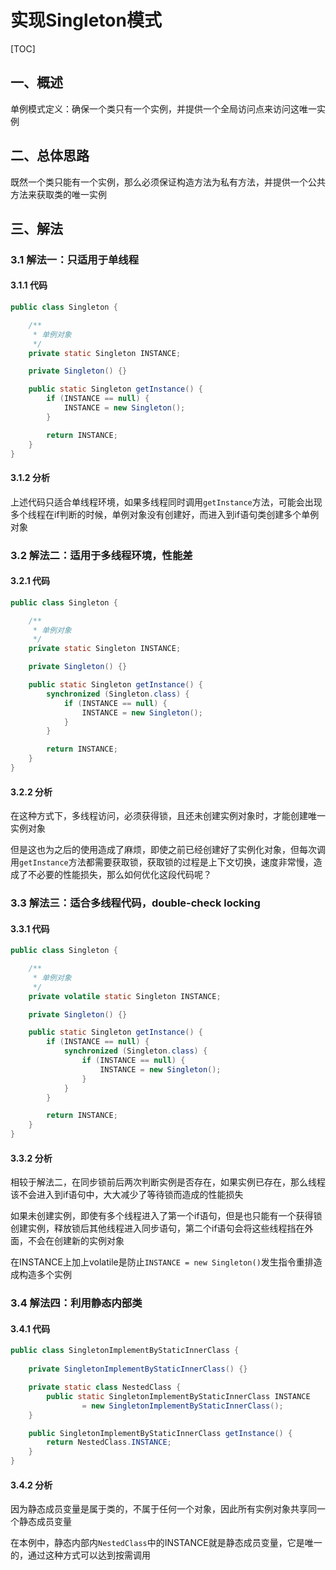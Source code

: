 # 实现Singleton模式
[TOC]

## 一、概述
单例模式定义：确保一个类只有一个实例，并提供一个全局访问点来访问这唯一实例

## 二、总体思路
既然一个类只能有一个实例，那么必须保证构造方法为私有方法，并提供一个公共方法来获取类的唯一实例

## 三、解法
### 3.1 解法一：只适用于单线程
#### 3.1.1 代码
```java
public class Singleton {

    /**
     * 单例对象
     */
    private static Singleton INSTANCE;

    private Singleton() {}

    public static Singleton getInstance() {
        if (INSTANCE == null) {
            INSTANCE = new Singleton();
        }

        return INSTANCE;
    }
}
```
#### 3.1.2 分析
上述代码只适合单线程环境，如果多线程同时调用`getInstance`方法，可能会出现多个线程在if判断的时候，单例对象没有创建好，而进入到if语句类创建多个单例对象

### 3.2 解法二：适用于多线程环境，性能差
#### 3.2.1 代码
```java
public class Singleton {

    /**
     * 单例对象
     */
    private static Singleton INSTANCE;

    private Singleton() {}

    public static Singleton getInstance() {
        synchronized (Singleton.class) {
            if (INSTANCE == null) {
                INSTANCE = new Singleton();
            }
        }

        return INSTANCE;
    }
}
```

#### 3.2.2 分析
在这种方式下，多线程访问，必须获得锁，且还未创建实例对象时，才能创建唯一实例对象

但是这也为之后的使用造成了麻烦，即使之前已经创建好了实例化对象，但每次调用`getInstance`方法都需要获取锁，获取锁的过程是上下文切换，速度非常慢，造成了不必要的性能损失，那么如何优化这段代码呢？

### 3.3 解法三：适合多线程代码，double-check locking
#### 3.3.1 代码
```java
public class Singleton {

    /**
     * 单例对象
     */
    private volatile static Singleton INSTANCE;

    private Singleton() {}

    public static Singleton getInstance() {
        if (INSTANCE == null) {
            synchronized (Singleton.class) {
                if (INSTANCE == null) {
                    INSTANCE = new Singleton();
                }
            }
        }

        return INSTANCE;
    }
}
```
#### 3.3.2 分析
相较于解法二，在同步锁前后两次判断实例是否存在，如果实例已存在，那么线程该不会进入到if语句中，大大减少了等待锁而造成的性能损失

如果未创建实例，即使有多个线程进入了第一个if语句，但是也只能有一个获得锁创建实例，释放锁后其他线程进入同步语句，第二个if语句会将这些线程挡在外面，不会在创建新的实例对象

在INSTANCE上加上volatile是防止`INSTANCE = new Singleton()`发生指令重排造成构造多个实例
### 3.4 解法四：利用静态内部类
#### 3.4.1 代码
```java
public class SingletonImplementByStaticInnerClass {
    
    private SingletonImplementByStaticInnerClass() {}

    private static class NestedClass {
        public static SingletonImplementByStaticInnerClass INSTANCE
                = new SingletonImplementByStaticInnerClass();
    }

    public SingletonImplementByStaticInnerClass getInstance() {
        return NestedClass.INSTANCE;
    }
}
```

#### 3.4.2 分析
因为静态成员变量是属于类的，不属于任何一个对象，因此所有实例对象共享同一个静态成员变量

在本例中，静态内部内`NestedClass`中的INSTANCE就是静态成员变量，它是唯一的，通过这种方式可以达到按需调用






